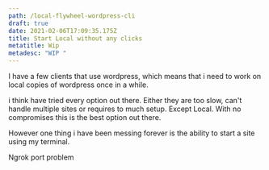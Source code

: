 ```yaml
---
path: /local-flywheel-wordpress-cli
draft: true
date: 2021-02-06T17:09:35.175Z
title: Start Local without any clicks
metatitle: Wip
metadesc: "WIP "
---
```

I have a few clients that use wordpress, which means that i need to work on local copies of wordpress once in a while.

i think have tried every option out there.  Either they are too slow, can't handle multiple sites or requires to much setup. Except Local. With no compromises this is the best option out there. 

However one thing i have been messing forever is the ability to start a site using my terminal. 

Ngrok port problem